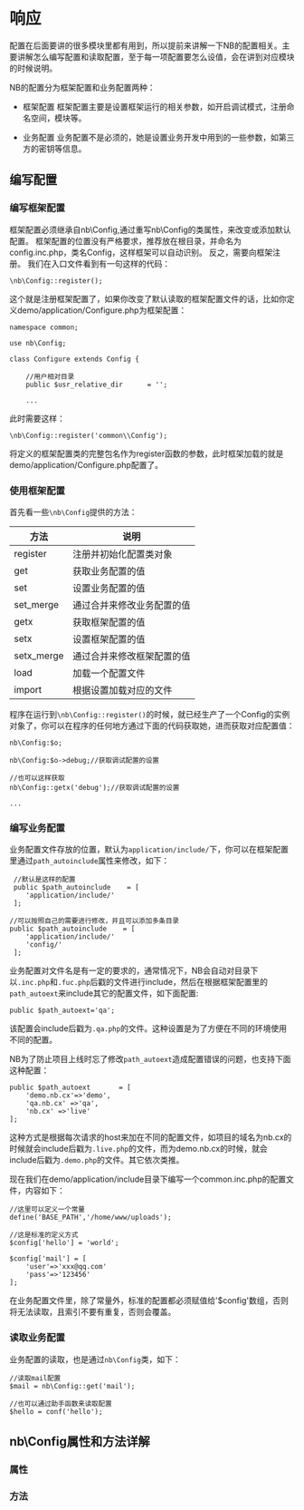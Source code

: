 # 响应
配置在后面要讲的很多模块里都有用到，所以提前来讲解一下NB的配置相关。主要讲解怎么编写配置和读取配置，至于每一项配置要怎么设值，会在讲到对应模块的时候说明。

NB的配置分为框架配置和业务配置两种：

- 框架配置
框架配置主要是设置框架运行的相关参数，如开启调试模式，注册命名空间，模块等。
    
- 业务配置
业务配置不是必须的，她是设置业务开发中用到的一些参数，如第三方的密钥等信息。
    
    
## 编写配置

### 编写框架配置
框架配置必须继承自nb\Config,通过重写nb\Config的类属性，来改变或添加默认配置。
框架配置的位置没有严格要求，推荐放在根目录，并命名为config.inc.php，类名Config，这样框架可以自动识别。
反之，需要向框架注册。
我们在入口文件看到有一句这样的代码：

```
\nb\Config::register();
```

这个就是注册框架配置了，如果你改变了默认读取的框架配置文件的话，比如你定义demo/application/Configure.php为框架配置：

```
namespace common;

use nb\Config;

class Configure extends Config {

    //用户相对目录
    public $usr_relative_dir      = '';
    
    ...
```


此时需要这样：

```
\nb\Config::register('common\\Config');
```

将定义的框架配置类的完整包名作为register函数的参数，此时框架加载的就是demo/application/Configure.php配置了。


### 使用框架配置
首先看一些`\nb\Config`提供的方法：

|方法  |说明  |
| --- | --- |
|register| 注册并初始化配置类对象 |
|get  | 获取业务配置的值 |
|set  | 设置业务配置的值 |
|set_merge  |通过合并来修改业务配置的值  |
|getx  | 获取框架配置的值 |
|setx  | 设置框架配置的值 |
|setx_merge  | 通过合并来修改框架配置的值 |
|load   | 加载一个配置文件 |
|import | 根据设置加载对应的文件 |



程序在运行到`\nb\Config::register()`的时候，就已经生产了一个Config的实例对象了，你可以在程序的任何地方通过下面的代码获取她，进而获取对应配置值：

```
nb\Config:$o;

nb\Config:$o->debug;//获取调试配置的设置

//也可以这样获取
nb\Config::getx('debug');//获取调试配置的设置

...
```


### 编写业务配置
业务配置文件存放的位置，默认为`application/include/`下，你可以在框架配置里通过`path_autoinclude`属性来修改，如下：

```
 //默认是这样的配置
 public $path_autoinclude    = [
    'application/include/'
 ];

//可以按照自己的需要进行修改，并且可以添加多条目录
public $path_autoinclude    = [
    'application/include/'
    'config/'
 ];
```

业务配置对文件名是有一定的要求的，通常情况下，NB会自动对目录下以`.inc.php`和`.fuc.php`后戳的文件进行include，然后在根据框架配置里的`path_autoext`来include其它的配置文件，如下面配置:

```
public $path_autoext='qa';
```

该配置会include后戳为`.qa.php`的文件。这种设置是为了方便在不同的环境使用不同的配置。

NB为了防止项目上线时忘了修改`path_autoext`造成配置错误的问题，也支持下面这种配置：

```
public $path_autoext       = [
    'demo.nb.cx'=>'demo',
    'qa.nb.cx' =>'qa',
    'nb.cx' =>'live'
];
```
这种方式是根据每次请求的host来加在不同的配置文件，如项目的域名为nb.cx的时候就会include后戳为`.live.php`的文件，而为demo.nb.cx的时候，就会include后戳为`.demo.php`的文件。其它依次类推。

现在我们在demo/application/include目录下编写一个common.inc.php的配置文件，内容如下：

```
//这里可以定义一个常量
define('BASE_PATH','/home/www/uploads');

//这是标准的定义方式
$config['hello'] = 'world';

$config['mail'] = [
    'user'=>'xxx@qq.com'
    'pass'=>'123456'
];
```
在业务配置文件里，除了常量外，标准的配置都必须赋值给'$config'数组，否则将无法读取，且索引不要有重复，否则会覆盖。

### 读取业务配置
业务配置的读取，也是通过`nb\Config`类，如下：

```
//读取mail配置
$mail = nb\Config::get('mail');

//也可以通过助手函数来读取配置
$hello = conf('hello');

```


## nb\Config属性和方法详解

### 属性

### 方法

